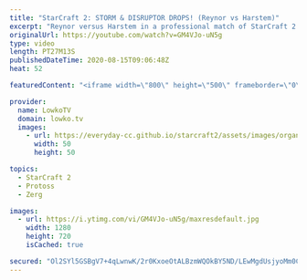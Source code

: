 ```yaml
---
title: "StarCraft 2: STORM & DISRUPTOR DROPS! (Reynor vs Harstem)"
excerpt: "Reynor versus Harstem in a professional match of StarCraft 2. While Reynor mostly plays what we consider to be 'standard' at the pro level, Harstem brings some really cool moves to the game with Disruptor and High Templar Storm Drops.  Get more videos & support my work: http://www.patreon.com/lowkotv"
originalUrl: https://youtube.com/watch?v=GM4VJo-uN5g
type: video
length: PT27M13S
publishedDateTime: 2020-08-15T09:06:48Z
heat: 52

featuredContent: "<iframe width=\"800\" height=\"500\" frameborder=\"0\" src=\"https://www.youtube.com/embed/GM4VJo-uN5g\" allow=\"accelerometer; autoplay; encrypted-media; gyroscope; picture-in-picture\" allowfullscreen></iframe>"

provider:
  name: LowkoTV
  domain: lowko.tv
  images:
    - url: https://everyday-cc.github.io/starcraft2/assets/images/organizations/lowko.tv-50x50.jpg
      width: 50
      height: 50

topics:
  - StarCraft 2
  - Protoss
  - Zerg

images:
  - url: https://i.ytimg.com/vi/GM4VJo-uN5g/maxresdefault.jpg
    width: 1280
    height: 720
    isCached: true

secured: "Ol2SYl5GSBgV7+4qLwnwK/2r0KxoeOtALBzmWQOkBY5ND/LEwMgdUsjyoMm0CkfLbzbX+QI9D5ql2Wr1F6lkwWBWqrpHlmQA3KwN26kD1ZgOnNJNKKMudXiIg40FiLtTabovX1ns67/thULHqv2fp9MdZzyHTkN0gak3tCn9PNFLYdeUdDyvCye82xlxmcXd7rTJPRmdjCaDCfXv17NmPVGKINN9oJ/qOVvYjjLuQcX6dSqOm/Dm5ILoF0ckU8CWy2l7W51hlBf/sRGgCSBlo063t7ahPpeCFgOoQsJgsUosVn3y3kwyZEo652An4DB1LICYh1THyVpl1AyI+VXn3ZzPSEnVxGNMvnVEpKqD6Pxm31wC7voy8lUx8ke8vQDzjjieCRHJAFoyz/uOsKDKMPw6uwo3XVItnTedgrSdiNu/9RNEuASm7Ubr+eUbQIQM;9LPWR6JNFFQpgPW5ERZSgA=="
---
```


